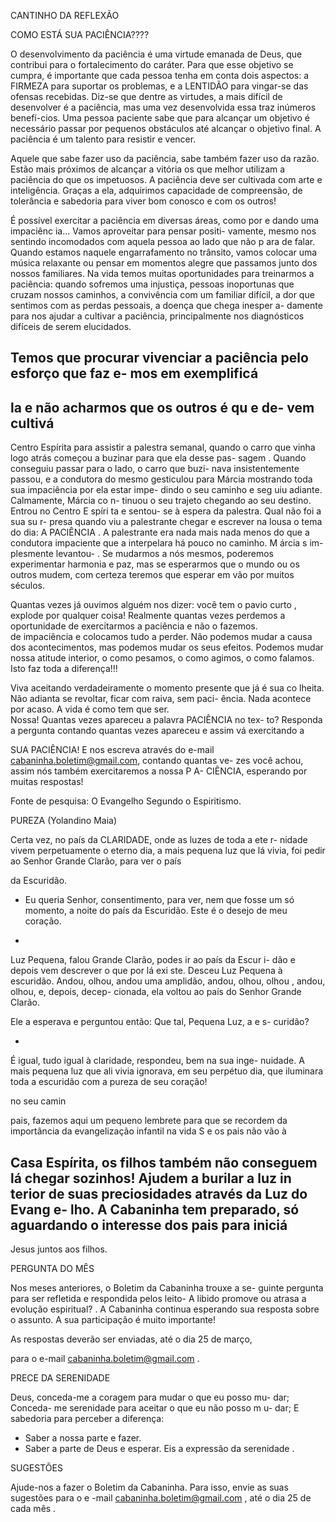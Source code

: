 CANTINHO DA REFLEXÃO
  
COMO ESTÁ SUA PACIÊNCIA????
 
 
O desenvolvimento da paciência é uma virtude emanada de Deus, que contribui para o fortalecimento do caráter. Para que esse objetivo se cumpra, é importante que cada pessoa tenha em 
conta dois aspectos: a FIRMEZA para suportar os problemas, e a LENTIDÃO para vingar-se das ofensas recebidas. Diz-se que dentre as virtudes, a mais difícil de desenvolver é a 
paciência, mas uma vez desenvolvida essa traz inúmeros benefí-cios. Uma pessoa paciente sabe que para alcançar um objetivo é 
necessário passar por pequenos obstáculos até alcançar o objetivo final. A paciência é um talento para resistir e vencer. 
 
Aquele que sabe fazer uso da paciência, sabe também fazer uso da razão. Estão mais próximos de alcançar a vitória os que melhor utilizam a paciência do que os impetuosos. A paciência deve ser 
cultivada com arte e inteligência. Graças a ela, adquirimos capacidade de compreensão, de tolerância e sabedoria para viver bom conosco e com os outros! 
 
É possível exercitar a paciência em diversas áreas, como por 
e
dando uma impaciênc
ia... Vamos aproveitar para pensar positi-
vamente, mesmo nos sentindo incomodados com aquela pessoa 
ao lado que não p
ara de  falar. 
Quando estamos naquele engarrafamento no trânsito, vamos 
colocar uma música relaxante ou pensar em momentos alegre 
que passamos junto dos nossos familiares. 
Na vida temos muitas oportunidades para treinarmos a paciência: 
quando sofremos uma injustiça, pessoas inoportunas que cruzam 
nossos caminhos, a convivência com um familiar difícil, a dor que 
sentimos com as perdas pessoais, 
a doença que chega inesper
a-
damente para nos ajudar a cultivar a paciência, principalmente 
nos diagnósticos difíceis de serem  elucidados.
 
Temos que procurar vivenciar a paciência pelo esforço que faz
e-
mos em exemplificá
-
la e não acharmos que os outros é qu
e de-
vem cultivá
-
Centro Espírita para assistir a palestra semanal, quando o carro 
que vinha logo atrás começou a buzinar para que ela 
desse pas-
sagem
. Quando conseguiu passar para o lado, o carro que buzi-
nava insistentemente passou, e a condutora do mesmo gesticulou 
para Márcia mostrando toda sua impaciência por ela estar 
impe-
dindo
 o seu caminho e seg
uiu adiante. Calmamente, Márcia co
n-
tinuou o seu trajeto chegando ao seu destino. Entrou no Centro 
E
spíri
ta e sentou-
se à espera da palestra. Qual não foi a sua su
r-
presa quando viu a palestrante chegar e escrever na lousa o tema 
do dia: 
A PACIÊNCIA
. 
A palestrante era nada mais nada menos do que a condutora 
impaciente que a interpelara há pouco no caminho. 
M
árcia s
im-
plesmente levantou-
. 
Se mudarmos a nós mesmos, poderemos experimentar harmonia 
e paz, mas se esperarmos que o mundo ou os outros mudem, 
com certeza teremos que esperar em vão por muitos séculos.
 
Quantas vezes já ouvimos alguém nos dizer: você tem o 
pavio 
curto
, explode por qualquer coisa! Realmente quantas vezes 
perdemos a oportunidade de exercitarmos a paciência e não o 
fazemos.  
de impaciência e colocamos tudo a perder. Não 
podemos mudar 
a causa dos acontecimentos, mas podemos mudar os seus efeitos. 
Podemos mudar nossa atitude interior, o como pesamos, o como 
agimos, o como falamos. Isto faz toda a diferença!!!
 
Viva aceitando verdadeiramente o momento presente que já é 
sua co
lheita. Não adianta se 
revoltar, ficar com raiva, sem paci-
ência. Nada acontece por acaso. A vida é como tem que
 ser.  
Nossa! Quantas vezes apareceu a palavra 
PACIÊNCIA
 no tex-
to? Responda a pergunta contando quantas vezes apareceu e 
assim vá exercitando a
 
SUA PACIÊNCIA! E nos escreva através 
do e-mail 
cabaninha.boletim@gmail.com, 
contando quantas ve-
zes 
você achou, assim nós também exercitaremos a nossa P
A-
CIÊNCIA, esperando por muitas respostas!
  
Fonte de pesquisa: O Evangelho Segundo o Espiritismo.  
 
PUREZA 
(Yolandino Maia) 
 
Certa vez, no país da CLARIDADE, onde as luzes de toda a ete
r-
nidade vivem perpetuamente o eterno dia, a mais pequena luz 
que lá vivia, foi pedir ao Senhor Grande Clarão, para ver o país
 
da Escuridão.
 
- Eu queria Senhor, consentimento, para ver, nem que fosse um 
só momento, a noite do país da Escuridão. Este é o desejo de 
meu coração.
 
- 
Luz Pequena, falou Grande Clarão, podes ir ao país da Escur
i-
dão e depois vem descrever o que por lá exi
ste. 
Desceu Luz Pequena à escuridão. Andou, olhou, andou uma 
amplidão, andou, olhou, olhou
, andou, olhou, e, depois, decep-
cionada, ela voltou ao país do Senhor Grande Clarão.
 
Ele a esperava e perguntou então: Que tal, Pequena Luz, a e
s-
curidão?
 
- 
É igual, tudo igual à claridade, respondeu, bem na sua inge-
nuidade. 
A mais pequena luz que ali vivia ignorava, em seu perpétuo dia, 
que iluminara toda a escuridão com a pureza de seu coração!
 
no seu camin
 
pais, fazemos aqui um pequeno lembrete para que 
se recordem da importância da evangelização infantil na vida 
 S
e os pais não vão à
 
Casa Espírita, os filhos 
também não conseguem lá 
chegar sozinhos! Ajudem a burilar 
a luz in
terior de suas preciosidades através da Luz do Evang
e-
lho. A 
Cabaninha tem preparado, só aguardando o interesse 
dos pais para iniciá
-
Jesus juntos aos filhos. 
 
PERGUNTA DO MÊS
 
 
Nos meses anteriores, o Boletim da Cabaninha trouxe a se-
guinte pergunta para ser refletida e respondida pelos leito-
A libido promove ou atrasa a evolução espiritual?
. 
A 
Cabaninha continua esperando sua resposta sobre o assunto. 
A sua 
participação é muito importante! 
 
As respostas deverão ser enviadas, até o dia 25 de março,  
 
para o e-mail 
cabaninha.boletim@gmail.com
.  
 
PRECE DA SERENIDADE  
 
Deus, conceda-me a coragem para mudar o que eu posso mu-
dar; 
Conceda-
me serenidade para aceitar o que eu não posso m
u-
dar; 
E sabedoria para 
perceber a diferença:
 
- Saber a nossa parte e fazer. 
- Saber a parte de Deus e esperar. 
Eis a expressão da serenidade
.
 
SUGESTÕES
 
Ajude-nos a fazer o Boletim da Cabaninha. Para isso, envie as suas 
sugestões para o e
-mail cabaninha.boletim@gmail.com
, até o dia 25 
de cada mês
.
 
 
